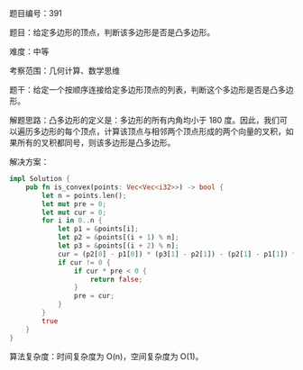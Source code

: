 题目编号：391

题目：给定多边形的顶点，判断该多边形是否是凸多边形。

难度：中等

考察范围：几何计算、数学思维

题干：给定一个按顺序连接给定多边形顶点的列表，判断这个多边形是否是凸多边形。 

解题思路：凸多边形的定义是：多边形的所有内角均小于 180 度。因此，我们可以遍历多边形的每个顶点，计算该顶点与相邻两个顶点形成的两个向量的叉积，如果所有的叉积都同号，则该多边形是凸多边形。

解决方案：

```rust
impl Solution {
    pub fn is_convex(points: Vec<Vec<i32>>) -> bool {
        let n = points.len();
        let mut pre = 0;
        let mut cur = 0;
        for i in 0..n {
            let p1 = &points[i];
            let p2 = &points[(i + 1) % n];
            let p3 = &points[(i + 2) % n];
            cur = (p2[0] - p1[0]) * (p3[1] - p2[1]) - (p2[1] - p1[1]) * (p3[0] - p2[0]);
            if cur != 0 {
                if cur * pre < 0 {
                    return false;
                }
                pre = cur;
            }
        }
        true
    }
}
```

算法复杂度：时间复杂度为 O(n)，空间复杂度为 O(1)。